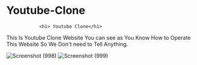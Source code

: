 # Youtube-Clone

                <h1> Youtube Clone</h1>

This Is Youtube Clone Website You can see as You Know How to Operate This Website So We Don't need to Tell Anything.


![Screenshot (998)](https://user-images.githubusercontent.com/104290715/189981914-949ef8e3-5650-4c9c-8d85-9fb525fffdb9.png)
![Screenshot (999)](https://user-images.githubusercontent.com/104290715/189981924-d0fdb81b-032d-42b2-b1d9-9e4715500765.png)
